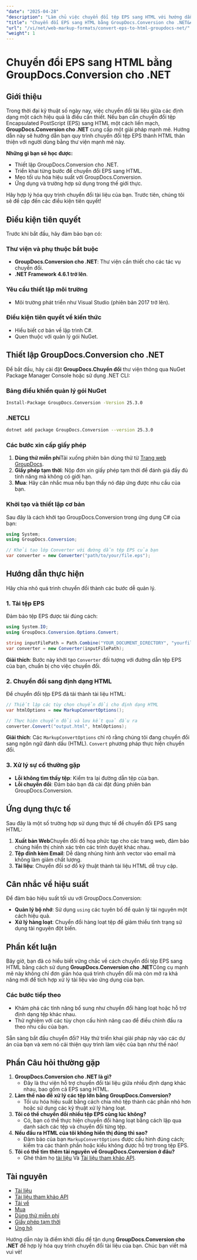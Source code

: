 ```yaml
---
"date": "2025-04-28"
"description": "Làm chủ việc chuyển đổi tệp EPS sang HTML với hướng dẫn toàn diện này về cách sử dụng GroupDocs.Conversion cho .NET. Tìm hiểu thiết lập, triển khai và tối ưu hóa hiệu suất."
"title": "Chuyển đổi EPS sang HTML bằng GroupDocs.Conversion cho .NET&#58; Hướng dẫn đầy đủ"
"url": "/vi/net/web-markup-formats/convert-eps-to-html-groupdocs-net/"
"weight": 1
---
```


# Chuyển đổi EPS sang HTML bằng GroupDocs.Conversion cho .NET

## Giới thiệu
Trong thời đại kỹ thuật số ngày nay, việc chuyển đổi tài liệu giữa các định dạng một cách hiệu quả là điều cần thiết. Nếu bạn cần chuyển đổi tệp Encapsulated PostScript (EPS) sang HTML một cách liền mạch, **GroupDocs.Conversion cho .NET** cung cấp một giải pháp mạnh mẽ. Hướng dẫn này sẽ hướng dẫn bạn quy trình chuyển đổi tệp EPS thành HTML thân thiện với người dùng bằng thư viện mạnh mẽ này.

**Những gì bạn sẽ học được:**
- Thiết lập GroupDocs.Conversion cho .NET.
- Triển khai từng bước để chuyển đổi EPS sang HTML.
- Mẹo tối ưu hóa hiệu suất với GroupDocs.Conversion.
- Ứng dụng và trường hợp sử dụng trong thế giới thực.

Hãy hợp lý hóa quy trình chuyển đổi tài liệu của bạn. Trước tiên, chúng tôi sẽ đề cập đến các điều kiện tiên quyết!

## Điều kiện tiên quyết
Trước khi bắt đầu, hãy đảm bảo bạn có:

### Thư viện và phụ thuộc bắt buộc
- **GroupDocs.Conversion cho .NET**: Thư viện cần thiết cho các tác vụ chuyển đổi.
- **.NET Framework 4.6.1 trở lên**.

### Yêu cầu thiết lập môi trường
- Môi trường phát triển như Visual Studio (phiên bản 2017 trở lên).

### Điều kiện tiên quyết về kiến thức
- Hiểu biết cơ bản về lập trình C#.
- Quen thuộc với quản lý gói NuGet.

## Thiết lập GroupDocs.Conversion cho .NET
Để bắt đầu, hãy cài đặt **GroupDocs.Chuyển đổi** thư viện thông qua NuGet Package Manager Console hoặc sử dụng .NET CLI:

### Bảng điều khiển quản lý gói NuGet
```bash
Install-Package GroupDocs.Conversion -Version 25.3.0
```

### .NETCLI
```bash
dotnet add package GroupDocs.Conversion --version 25.3.0
```

### Các bước xin cấp giấy phép
1. **Dùng thử miễn phí**Tải xuống phiên bản dùng thử từ [Trang web GroupDocs](https://releases.groupdocs.com/conversion/net/).
2. **Giấy phép tạm thời**: Nộp đơn xin giấy phép tạm thời để đánh giá đầy đủ tính năng mà không có giới hạn.
3. **Mua**: Hãy cân nhắc mua nếu bạn thấy nó đáp ứng được nhu cầu của bạn.

### Khởi tạo và thiết lập cơ bản
Sau đây là cách khởi tạo GroupDocs.Conversion trong ứng dụng C# của bạn:

```csharp
using System;
using GroupDocs.Conversion;

// Khởi tạo lớp Converter với đường dẫn tệp EPS của bạn
var converter = new Converter("path/to/your/file.eps");
```

## Hướng dẫn thực hiện
Hãy chia nhỏ quá trình chuyển đổi thành các bước dễ quản lý.

### 1. Tải tệp EPS
Đảm bảo tệp EPS được tải đúng cách:

```csharp
using System.IO;
using GroupDocs.Conversion.Options.Convert;

string inputFilePath = Path.Combine("YOUR_DOCUMENT_DIRECTORY", "yourfile.eps");
var converter = new Converter(inputFilePath);
```

**Giải thích**: Bước này khởi tạo `Converter` đối tượng với đường dẫn tệp EPS của bạn, chuẩn bị cho việc chuyển đổi.

### 2. Chuyển đổi sang định dạng HTML
Để chuyển đổi tệp EPS đã tải thành tài liệu HTML:

```csharp
// Thiết lập các tùy chọn chuyển đổi cho định dạng HTML
var htmlOptions = new MarkupConvertOptions();

// Thực hiện chuyển đổi và lưu kết quả đầu ra
converter.Convert("output.html", htmlOptions);
```

**Giải thích**: Các `MarkupConvertOptions` chỉ rõ rằng chúng tôi đang chuyển đổi sang ngôn ngữ đánh dấu (HTML). `Convert` phương pháp thực hiện chuyển đổi.

### 3. Xử lý sự cố thường gặp
- **Lỗi không tìm thấy tệp**: Kiểm tra lại đường dẫn tệp của bạn.
- **Lỗi chuyển đổi**: Đảm bảo bạn đã cài đặt đúng phiên bản GroupDocs.Conversion.

## Ứng dụng thực tế
Sau đây là một số trường hợp sử dụng thực tế để chuyển đổi EPS sang HTML:
1. **Xuất bản Web**Chuyển đổi đồ họa phức tạp cho các trang web, đảm bảo chúng hiển thị chính xác trên các trình duyệt khác nhau.
2. **Tệp đính kèm Email**: Dễ dàng nhúng hình ảnh vector vào email mà không làm giảm chất lượng.
3. **Tài liệu**: Chuyển đổi sơ đồ kỹ thuật thành tài liệu HTML dễ truy cập.

## Cân nhắc về hiệu suất
Để đảm bảo hiệu suất tối ưu với GroupDocs.Conversion:
- **Quản lý bộ nhớ**: Sử dụng `using` các tuyên bố để quản lý tài nguyên một cách hiệu quả.
- **Xử lý hàng loạt**: Chuyển đổi hàng loạt tệp để giảm thiểu tình trạng sử dụng tài nguyên đột biến.

## Phần kết luận
Bây giờ, bạn đã có hiểu biết vững chắc về cách chuyển đổi tệp EPS sang HTML bằng cách sử dụng **GroupDocs.Conversion cho .NET**Công cụ mạnh mẽ này không chỉ đơn giản hóa quá trình chuyển đổi mà còn mở ra khả năng mới để tích hợp xử lý tài liệu vào ứng dụng của bạn.

### Các bước tiếp theo
- Khám phá các tính năng bổ sung như chuyển đổi hàng loạt hoặc hỗ trợ định dạng tệp khác nhau.
- Thử nghiệm với các tùy chọn cấu hình nâng cao để điều chỉnh đầu ra theo nhu cầu của bạn.

Sẵn sàng bắt đầu chuyển đổi? Hãy thử triển khai giải pháp này vào các dự án của bạn và xem nó cải thiện quy trình làm việc của bạn như thế nào!

## Phần Câu hỏi thường gặp
1. **GroupDocs.Conversion cho .NET là gì?**
   - Đây là thư viện hỗ trợ chuyển đổi tài liệu giữa nhiều định dạng khác nhau, bao gồm cả EPS sang HTML.
2. **Làm thế nào để xử lý các tệp lớn bằng GroupDocs.Conversion?**
   - Tối ưu hóa hiệu suất bằng cách chia nhỏ tệp thành các phần nhỏ hơn hoặc sử dụng các kỹ thuật xử lý hàng loạt.
3. **Tôi có thể chuyển đổi nhiều tệp EPS cùng lúc không?**
   - Có, bạn có thể thực hiện chuyển đổi hàng loạt bằng cách lặp qua danh sách các tệp và chuyển đổi từng tệp.
4. **Nếu đầu ra HTML của tôi không hiển thị đúng thì sao?**
   - Đảm bảo của bạn `MarkupConvertOptions` được cấu hình đúng cách; kiểm tra các thành phần hoặc kiểu không được hỗ trợ trong tệp EPS.
5. **Tôi có thể tìm thêm tài nguyên về GroupDocs.Conversion ở đâu?**
   - Ghé thăm họ [tài liệu](https://docs.groupdocs.com/conversion/net/) Và [Tài liệu tham khảo API](https://reference.groupdocs.com/conversion/net/).

## Tài nguyên
- [Tài liệu](https://docs.groupdocs.com/conversion/net/)
- [Tài liệu tham khảo API](https://reference.groupdocs.com/conversion/net/)
- [Tải về](https://releases.groupdocs.com/conversion/net/)
- [Mua](https://purchase.groupdocs.com/buy)
- [Dùng thử miễn phí](https://releases.groupdocs.com/conversion/net/)
- [Giấy phép tạm thời](https://purchase.groupdocs.com/temporary-license/)
- [Ủng hộ](https://forum.groupdocs.com/c/conversion/10)

Hướng dẫn này là điểm khởi đầu để tận dụng **GroupDocs.Conversion cho .NET** để hợp lý hóa quy trình chuyển đổi tài liệu của bạn. Chúc bạn viết mã vui vẻ!